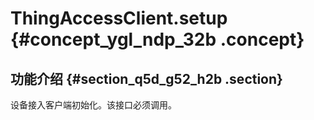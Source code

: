 # ThingAccessClient.setup {#concept_ygl_ndp_32b .concept}

## 功能介绍 {#section_q5d_g52_h2b .section}

设备接入客户端初始化。该接口必须调用。

